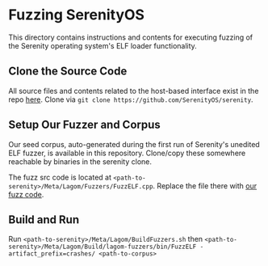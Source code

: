 # Fuzzing SerenityOS

This directory contains instructions and contents for executing fuzzing of the Serenity operating system's ELF loader functionality.

## Clone the Source Code

All source files and contents related to the host-based interface exist in the repo [here](https://github.com/SerenityOS/serenity). Clone via `git clone https://github.com/SerenityOS/serenity`.

## Setup Our Fuzzer and Corpus

Our seed corpus, auto-generated during the first run of Serenity's unedited ELF fuzzer, is available in this repository. Clone/copy these somewhere reachable by binaries in the serenity clone.

The fuzz src code is located at `<path-to-serenity>/Meta/Lagom/Fuzzers/FuzzELF.cpp`. Replace the file there with [our fuzz code](./FuzzELF.cpp).

## Build and Run

Run `<path-to-serenity>/Meta/Lagom/BuildFuzzers.sh`
then `<path-to-serenity>/Meta/Lagom/Build/lagom-fuzzers/bin/FuzzELF -artifact_prefix=crashes/ <path-to-corpus>`

